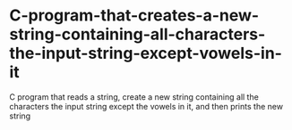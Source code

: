 # C-program-that-creates-a-new-string-containing-all-characters-the-input-string-except-vowels-in-it
C program that reads a string, create a new string containing all the characters the input string except the vowels in it, and then prints the new string
